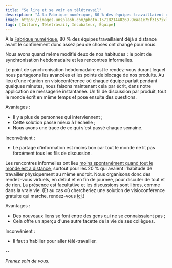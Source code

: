 ```yaml
---
title: "Se lire et se voir en télétravail"
description: "À la Fabrique numérique, 80 % des équipes travaillaient déjà à distance avant le confinement donc assez peu de choses ont changé pour nous."
image: https://images.unsplash.com/photo-1571821440269-9eaa1e75f315?ixlib=rb-1.2.1&ixid=eyJhcHBfaWQiOjEyMDd9&auto=format&fit=crop&w=1200&q=80
tags: [Culture, Télétravail, Incubateur, Équipe]
---
```


À la [Fabrique numérique](https://beta.gouv.fr/incubateurs/fabnumdef.html), 80 % des équipes travaillaient déjà à distance avant le confinement donc assez peu de choses ont changé pour nous.

Nous avons quand même modifié deux de nos habitudes : le point de synchronisation hebdomadaire et les rencontres informelles.

Le point de synchronisation hebdomadaire est le rendez-vous durant lequel nous partageons les avancées et les points de blocage de nos produits. Au lieu d'une réunion en visioconférence où chaque équipe parlait pendant quelques minutes, nous faisons maintenant cela par écrit, dans notre application de messagerie instantanée. Un fil de discussion par produit, tout le monde écrit en même temps et pose ensuite des questions.

Avantages :
- Il y a plus de personnes qui interviennent ;
- Cette solution passe mieux à l'échelle ;
- Nous avons une trace de ce qui s'est passé chaque semaine.

Inconvénient :
- Le partage d'information est moins bon car tout le monde ne lit pas forcément tous les fils de discussion.

Les rencontres informelles ont lieu [moins spontanément quand tout le monde est à distance](https://about.gitlab.com/company/culture/all-remote/), surtout pour les 20 % qui avaient l'habitude de travailler physiquement au même endroit. Nous organisons donc des rendez-vous virtuels, en début et en fin de journée, pour discuter de tout et de rien. La présence est facultative et les discussions sont libres, comme dans la vraie vie. (Et au cas où chercheriez une solution de visioconférence gratuite qui marche, rendez-vous [ici](https://ensemble.scaleway.com/).)

Avantages :
- Des nouveaux liens se font entre des gens qui ne se connaissaient pas ;
- Cela offre un aperçu d'une autre facette de la vie de ses collègues.

Inconvénient :
- Il faut s'habiller pour aller télé-travailler.

--

_Prenez soin de vous._
